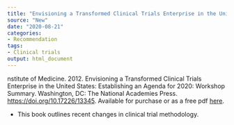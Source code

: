 ```yaml
---
title: "Envisioning a Transformed Clinical Trials Enterprise in the United States"
source: "New"
date: "2020-08-21"
categories:
- Recommendation
tags:
- Clinical trials
output: html_document
---
```


nstitute of Medicine. 2012. Envisioning a Transformed Clinical Trials Enterprise in the United States: Establishing an Agenda for 2020: Workshop Summary. Washington, DC: The National Academies Press. https://doi.org/10.17226/13345. Available for purchase or as a free pdf [here](https://www.nap.edu/catalog/13345/envisioning-a-transformed-clinical-trials-enterprise-in-the-united-states).

<!---More--->

+ This book outlines recent changes in clinical trial methodology.
